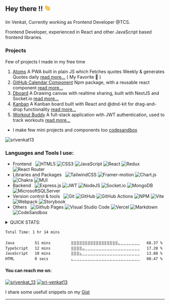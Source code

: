 ## <p align = "left">  Hey there !! <img src="./assets/Hi.gif" height="20px" > </p>

<!-- [Venkat](http://www.venkat13.ml) can add this to the end to link my website -->
<!-- ### <p align = "left">  I'm a Self taught  FrontEnd developer.</p> -->

Im Venkat, Currently working as Frontend Developer @TCS.

Frontend Developer, experienced in React and other JavaScript based frontend libraries.

<!-- Experienced in React and other JavaScript based frontend libraries, with a passion for creating dynamic and responsive web applications. Over the past 3 years, I have honed my skills in front-end development, specializing in React and its ecosystem. Along with UI developement I have experience in handling Unit testing and Deployment. I like to  solve complex problems and am eager to learn and implement the latest technologies. -->

<!-- <p align= "center"><img  src="./assets/yay-hooray-doraemon.gif" alt  = "excited-doraemon" /></p> -->

### Projects 
Few of projects I made in my free time
1. [Atoms](https://srivenkat13.github.io/atoms/) A PWA built in plain JS which Fetches quotes Weekly & generates Quotes daily [read more...](https://github.com/srivenkat13/atoms) ( My Favorite 💖 )
2. [GitHub Calendar Component](https://www.npmjs.com/package/github-calendar-component) Npm package, with a reusable react component [read more...](https://github.com/srivenkat13/github-calendar-component)
3. [Dboard](https://dboard-draw.vercel.app/) A Drawing canvas with realtime sharing, built with NextJS and Socket.io [read more...](https://github.com/srivenkat13/dboard/)
4. [Kanban](https://srivenkat13.github.io/kanban-board-dnd/) A Kanban board built with React and @dnd-kit for drag-and-drop functionality [read more...](https://github.com/srivenkat13/kanban-board-dnd)
5. [Workout Buddy](https://workout-buddy-sv.vercel.app) A full-stack application with JWT authentication, used to track workouts [read more...](https://github.com/srivenkat13/workout-buddy-app)

* I make few mini projects and components too [codesandbox](https://codesandbox.io/u/srivenkat13)
  
<!--  adding the languages known -->
<!-- from : https://github.com/Ileriayo/markdown-badges#-languages -->
<p align="left"> <img src="https://komarev.com/ghpvc/?username=srivenkat13&label=Profile%20views&color=orange&style=flat-square" alt="srivenkat13" height="35px" /> </p>

###  Languages and Tools  I use:

- Frontend &nbsp;
 	![HTML5](https://img.shields.io/badge/html5-%23E34F26.svg?style=for-the-badge&logo=html5&logoColor=white)
  ![CSS3](https://img.shields.io/badge/css3-%231572B6.svg?style=for-the-badge&logo=css3&logoColor=white)
  ![JavaScript](https://img.shields.io/badge/javascript-%23323330.svg?style=for-the-badge&logo=javascript&logoColor=%23F7DF1E)
  ![React](https://img.shields.io/badge/react-%2320232a.svg?style=for-the-badge&logo=react&logoColor=%2361DAFB)
  ![Redux](https://img.shields.io/badge/redux-%23593d88.svg?style=for-the-badge&logo=redux&logoColor=white)
  ![React Router](https://img.shields.io/badge/React_Router-CA4245?style=for-the-badge&logo=react-router&logoColor=white)
- Libraries and Packages &nbsp;
  ![TailwindCSS](https://img.shields.io/badge/tailwindcss-%2338B2AC.svg?style=for-the-badge&logo=tailwind-css&logoColor=white)
  ![Framer-motion](https://img.shields.io/badge/Framer-black?style=for-the-badge&logo=framer&logoColor=blue)
  ![Chart.js](https://img.shields.io/badge/chart.js-F5788D.svg?style=for-the-badge&logo=chart.js&logoColor=white)
  ![Chakra](https://img.shields.io/badge/chakra-%234ED1C5.svg?style=for-the-badge&logo=chakraui&logoColor=white)
  ![MUI](https://img.shields.io/badge/MUI-%230081CB.svg?style=for-the-badge&logo=mui&logoColor=white)
- Backend &nbsp;
  ![Express.js](https://img.shields.io/badge/express.js-%23404d59.svg?style=for-the-badge&logo=express&logoColor=%2361DAFB)
  ![JWT](https://img.shields.io/badge/JWT-black?style=for-the-badge&logo=JSON%20web%20tokens)
  ![NodeJS](https://img.shields.io/badge/node.js-6DA55F?style=for-the-badge&logo=node.js&logoColor=white)
  ![Socket.io](https://img.shields.io/badge/Socket.io-black?style=for-the-badge&logo=socket.io&badgeColor=010101)
  ![MongoDB](https://img.shields.io/badge/MongoDB-%234ea94b.svg?style=for-the-badge&logo=mongodb&logoColor=white)
  ![MicrosoftSQLServer](https://img.shields.io/badge/Microsoft%20SQL%20Server-CC2927?style=for-the-badge&logo=microsoft%20sql%20server&logoColor=white)
-  Version control & tools &nbsp;
 ![Git](https://img.shields.io/badge/git-%23F05033.svg?style=for-the-badge&logo=git&logoColor=white)
 ![GitHub](https://img.shields.io/badge/github-%23121011.svg?style=for-the-badge&logo=github&logoColor=white)
 ![GitHub Actions](https://img.shields.io/badge/github%20actions-%232671E5.svg?style=for-the-badge&logo=githubactions&logoColor=white)
  ![NPM](https://img.shields.io/badge/NPM-%23CB3837.svg?style=for-the-badge&logo=npm&logoColor=white)
  ![Vite](https://img.shields.io/badge/vite-%23646CFF.svg?style=for-the-badge&logo=vite&logoColor=white)
  ![Webpack](https://img.shields.io/badge/webpack-%238DD6F9.svg?style=for-the-badge&logo=webpack&logoColor=black)
  ![Storybook](https://img.shields.io/badge/-Storybook-FF4785?style=for-the-badge&logo=storybook&logoColor=white)
- Others &nbsp;
  ![Github Pages](https://img.shields.io/badge/github%20pages-121013?style=for-the-badge&logo=github&logoColor=white)
  ![Visual Studio Code](https://img.shields.io/badge/Visual%20Studio%20Code-0078d7.svg?style=for-the-badge&logo=visual-studio-code&logoColor=white)  ![Vercel](https://img.shields.io/badge/vercel-%23000000.svg?style=for-the-badge&logo=vercel&logoColor=white)
  ![Markdown](https://img.shields.io/badge/markdown-%23000000.svg?style=for-the-badge&logo=markdown&logoColor=white)
  ![CodeSandbox](https://img.shields.io/badge/Codesandbox-040404?style=for-the-badge&logo=codesandbox&logoColor=DBDBDB)



<details>
 <summary> QUICK STATS: </summary>
<p>&nbsp;</p>
<!--   <p><img align="center" src="https://github-readme-streak-stats.herokuapp.com/?user=srivenkat13&" alt="srivenkat13" /></p> -->
  <p><img align="center" src="https://streak-stats.demolab.com?user=srivenkat13&theme=rising-sun&border_radius=20" alt="srivenkat13" /></p>
<!--   [GitHub Streak](https://streak-stats.demolab.com?user=srivenkat13&theme=rising-sun&border_radius=20)](https://git.io/streak-stats) -->
  <p><img align="center" src="https://github-readme-stats.vercel.app/api/top-langs?username=srivenkat13&show_icons=true&theme=tokyonight&locale=en" alt="srivenkat13" /></p>

  <p>&nbsp;<img align="center" src="https://github-readme-stats.vercel.app/api?username=srivenkat13&show_icons=true&theme=tokyonight&locale=en&bg_color=00000000" alt="srivenkat13" /></p>
</details>

<!--START_SECTION:waka-->

```txt
Total Time: 1 hr 14 mins

Java         51 mins         ⣿⣿⣿⣿⣿⣿⣿⣿⣿⣿⣿⣿⣿⣿⣿⣿⣿⣄⣀⣀⣀⣀⣀⣀⣀   68.37 %
TypeScript   12 mins         ⣿⣿⣿⣿⣤⣀⣀⣀⣀⣀⣀⣀⣀⣀⣀⣀⣀⣀⣀⣀⣀⣀⣀⣀⣀   17.28 %
JavaScript   10 mins         ⣿⣿⣿⣦⣀⣀⣀⣀⣀⣀⣀⣀⣀⣀⣀⣀⣀⣀⣀⣀⣀⣀⣀⣀⣀   13.88 %
HTML         0 secs          ⣄⣀⣀⣀⣀⣀⣀⣀⣀⣀⣀⣀⣀⣀⣀⣀⣀⣀⣀⣀⣀⣀⣀⣀⣀   00.47 %
```

<!--END_SECTION:waka-->

#### You can reach me on:
<p align="left">
<a href="https://twitter.com/srivenkat_13" target="blank"><img align="center" src="https://raw.githubusercontent.com/rahuldkjain/github-profile-readme-generator/master/src/images/icons/Social/twitter.svg" alt="srivenkat_13" height="20" width="30" /></a>
<a href="https://linkedin.com/in/sri-venkat13" target="blank"><img align="center" src="https://raw.githubusercontent.com/rahuldkjain/github-profile-readme-generator/master/src/images/icons/Social/linked-in-alt.svg" alt="sri-venkat13" height="20" width="30" /></a>
</p>

I share some usefull snippets on my [Gist](https://gist.github.com/srivenkat13)
<!-- <p align="left"> <a href="https://twitter.com/srivenkat_13" target="blank"><img src="https://img.shields.io/twitter/follow/srivenkat_13?logo=twitter&style=for-the-badge" alt="srivenkat_13" /></a> </p> -->
 
---


